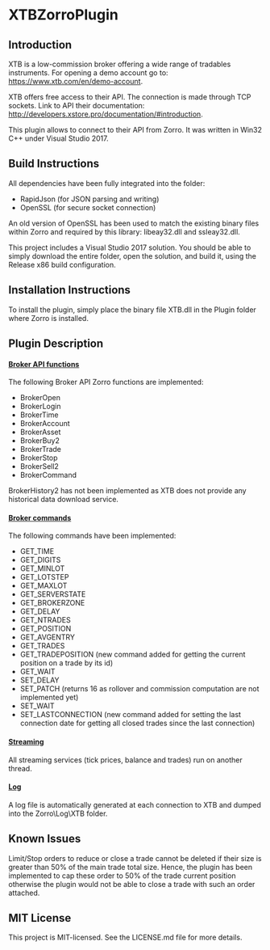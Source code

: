 # XTBZorroPlugin

## Introduction
XTB is a low-commission broker offering a wide range of tradables instruments. For opening a demo account go to: https://www.xtb.com/en/demo-account.

XTB offers free access to their API. The connection is made through TCP sockets. Link to API their documentation: http://developers.xstore.pro/documentation/#introduction.

This plugin allows to connect to their API from Zorro. It was written in Win32 C++ under Visual Studio 2017.

## Build Instructions
All dependencies have been fully integrated into the folder:

- RapidJson (for JSON parsing and writing)
- OpenSSL (for secure socket connection)

An old version of OpenSSL has been used to match the existing binary files within Zorro and required by this library: libeay32.dll and ssleay32.dll.

This project includes a Visual Studio 2017 solution. You should be able to simply download the entire folder, open the solution, and build it, using the Release x86 build configuration.

## Installation Instructions
To install the plugin, simply place the binary file XTB.dll in the Plugin folder where Zorro is installed.

## Plugin Description

#### <ins>Broker API functions</ins>
The following Broker API Zorro functions are implemented:
- BrokerOpen
- BrokerLogin
- BrokerTime
- BrokerAccount
- BrokerAsset
- BrokerBuy2
- BrokerTrade
- BrokerStop
- BrokerSell2
- BrokerCommand

BrokerHistory2 has not been implemented as XTB does not provide any historical data download service.
  
#### <ins>Broker commands</ins>
The following commands have been implemented:
- GET_TIME
- GET_DIGITS
- GET_MINLOT
- GET_LOTSTEP
- GET_MAXLOT
- GET_SERVERSTATE
- GET_BROKERZONE
- GET_DELAY
- GET_NTRADES
- GET_POSITION
- GET_AVGENTRY
- GET_TRADES
- GET_TRADEPOSITION (new command added for getting the current position on a trade by its id)
- GET_WAIT
- SET_DELAY
- SET_PATCH (returns 16 as rollover and commission computation are not implemented yet)
- SET_WAIT
- SET_LASTCONNECTION (new command added for setting the last connection date for getting all closed trades since the last connection)

#### <ins>Streaming</ins>
All streaming services (tick prices, balance and trades) run on another thread.

#### <ins>Log</ins>
A log file is automatically generated at each connection to XTB and dumped into the Zorro\Log\XTB folder.

## Known Issues
Limit/Stop orders to reduce or close a trade cannot be deleted if their size is greater than 50% of the main trade total size.
Hence, the plugin has been implemented to cap these order to 50% of the trade current position otherwise the plugin would not be able to close a trade with such an order attached.

## MIT License
This project is MIT-licensed. See the LICENSE.md file for more details.
